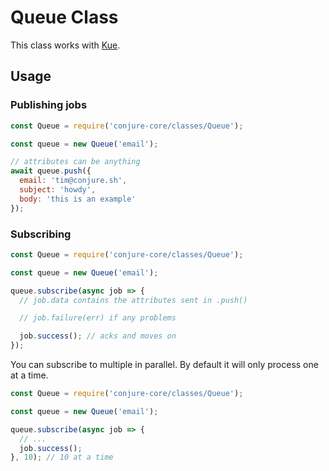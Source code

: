 # Queue Class

This class works with [Kue](https://github.com/Automattic/kue).

## Usage

### Publishing jobs

```js
const Queue = require('conjure-core/classes/Queue');

const queue = new Queue('email');

// attributes can be anything
await queue.push({
  email: 'tim@conjure.sh',
  subject: 'howdy',
  body: 'this is an example'
});
```

### Subscribing

```js
const Queue = require('conjure-core/classes/Queue');

const queue = new Queue('email');

queue.subscribe(async job => {
  // job.data contains the attributes sent in .push()

  // job.failure(err) if any problems

  job.success(); // acks and moves on
});
```

You can subscribe to multiple in parallel. By default it will only process one at a time.

```js
const Queue = require('conjure-core/classes/Queue');

const queue = new Queue('email');

queue.subscribe(async job => {
  // ...
  job.success();
}, 10); // 10 at a time
```
